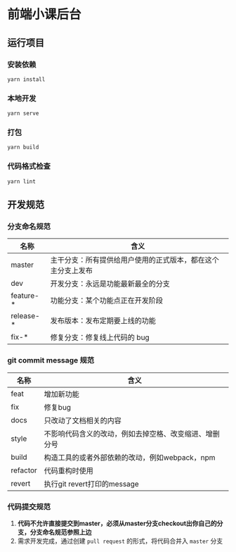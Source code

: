 # 前端小课后台

## 运行项目

### 安装依赖
```
yarn install
```

### 本地开发
```
yarn serve
```

### 打包
```
yarn build
```

### 代码格式检查
```
yarn lint
```

## 开发规范

### 分支命名规范
| 名称      | 含义                                                         |
| --------- | ------------------------------------------------------------ |
| master    | 主干分支：所有提供给用户使用的正式版本，都在这个主分支上发布 |
| dev       | 开发分支：永远是功能最新最全的分支                           |
| feature-* | 功能分支：某个功能点正在开发阶段                             |
| release-* | 发布版本：发布定期要上线的功能                               |
| fix-*     | 修复分支：修复线上代码的 bug                                 |

### git commit message 规范
| 名称     | 含义                                                   |
| -------- | ------------------------------------------------------ |
| feat     | 增加新功能                                             |
| fix      | 修复bug                                                |
| docs     | 只改动了文档相关的内容                                 |
| style    | 不影响代码含义的改动，例如去掉空格、改变缩进、增删分号 |
| build    | 构造工具的或者外部依赖的改动，例如webpack，npm         |
| refactor | 代码重构时使用                                         |
| revert   | 执行git revert打印的message                            |

### 代码提交规范
1. **代码不允许直接提交到master，必须从master分支checkout出你自己的分支，分支命名规范参照上边**
2. 需求开发完成，通过创建 `pull request` 的形式，将代码合并入 `master` 分支

